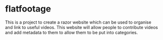 # flatfootage

This is a project to create a razor website which can be used to organise and link to useful videos.
This website will allow people to contribute videos and add metadata to them to allow them to be put into categories.
